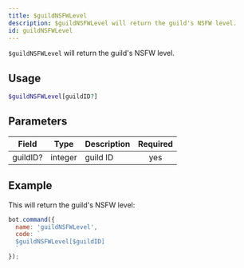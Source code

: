 ```yaml
---
title: $guildNSFWLevel 
description: $guildNSFWLevel will return the guild's NSFW level.
id: guildNSFWLevel
---
```


`$guildNSFWLevel` will return the guild's NSFW level.

## Usage

```php
$guildNSFWLevel[guildID?]
```

## Parameters 


| Field    | Type    | Description | Required |
| -------- | ------- | ----------- |:--------:|
| guildID? | integer | guild ID    |    yes   |


## Example

This will return the guild's NSFW level:

```javascript
bot.command({
  name: 'guildNSFWLevel',
  code: `
  $guildNSFWLevel[$guildID]
  `
});
```
